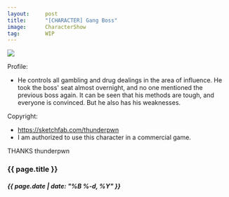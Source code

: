 ```yaml
---
layout:     post
title:      "[CHARACTER] Gang Boss"
image:      CharacterShow
tag:        WIP
---
```


![]({{site.url}}/{{site.post_images}}/CharacterGangBossA.jpg)

Profile: 
- He controls all gambling and drug dealings in the area of influence. He took the boss' seat almost overnight, and no one mentioned the previous boss again. It can be seen that his methods are tough, and everyone is convinced. But he also has his weaknesses.

Copyright: 
- https://sketchfab.com/thunderpwn
- I am authorized to use this character in a commercial game.

THANKS thunderpwn

<h3>{{ page.title }}</h3>
<h5>{{ page.date | date: "%B %-d, %Y" }}</h5>
